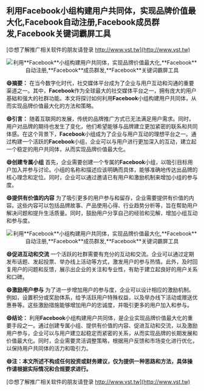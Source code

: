 ## **利用**Facebook**小组构建用户共同体，实现品牌价值最大化,**Facebook**自动注册,**Facebook**成员群发,**Facebook**关键词霸屏工具**

[😍想了解推广相关软件的朋友请登录 http://www.vst.tw](http://www.vst.tw)

 <center><img src="https://vst.tw/MP4/tuiguang/png/1.png" alt="利用**Facebook**小组构建用户共同体，实现品牌价值最大化,**Facebook**自动注册,**Facebook**成员群发,**Facebook**关键词霸屏工具"></center>

**😄摘要：**
在当今数字化时代，社交媒体平台成为了企业与用户互动和沟通的重要渠道之一。其中，**Facebook**作为全球最大的社交媒体平台之一，拥有庞大的用户基础和强大的社群功能。本文将探讨如何利用**Facebook**小组构建用户共同体，从而实现品牌价值最大化的方法和策略。

**😄引言：**
随着互联网的发展，传统的品牌推广方式已无法满足用户需求。同时，用户对品牌的期待也发生了变化，他们希望能够与品牌建立更加紧密的联系和共同体感。在这个背景下，**Facebook**小组成为了企业与用户互动的理想平台之一。通过构建一个活跃的**Facebook**小组，企业可以与用户进行更加深入的互动，建立起一个稳定的用户共同体，从而实现品牌价值最大化。

**😄创建专属小组**
首先，企业需要创建一个专属的**Facebook**小组，以吸引目标用户加入并参与讨论。小组的名称和描述应该明确而具体，能够准确地传达出品牌的核心理念和定位。同时，企业可以通过邀请已有用户和激励机制来增加小组的参与度。

**😄提供有价值的内容**
为了吸引更多的用户参与和留存，企业需要提供有价值的内容。这些内容可以包括品牌故事、产品使用心得、行业趋势分析等，旨在帮助用户解决问题和提升生活质量。同时，鼓励用户分享自己的经验和见解，增加小组互动和参与度。

 <center><img src="https://vst.tw/MP4/tuiguang/png/2.png" alt="利用**Facebook**小组构建用户共同体，实现品牌价值最大化,**Facebook**自动注册,**Facebook**成员群发,**Facebook**关键词霸屏工具"></center>

**😄促进互动和交流**
一个活跃的社群需要有充分的互动和交流。企业可以通过定期发布话题、发起投票、举办线上活动等方式，激发用户的参与热情。此外，及时回复用户的问题和反馈，展示出企业的关注和专业性，有助于建立起良好的用户关系和口碑。

**😄激励用户参与**
为了进一步增加用户的参与度，企业可以设计相应的激励机制。例如，设置积分或奖励体系，给予活跃用户特殊权益，以及举办线下活动或赠送优惠券等。这些激励措施能够增加用户的忠诚度，并吸引更多的用户加入和参与。

**😄结论：**
利用**Facebook**小组构建用户共同体，是企业实现品牌价值最大化的重要手段之一。通过创建专属小组、提供有价值的内容、促进互动和交流，以及激励用户参与，企业可以与用户建立起稳定而紧密的关系，从而实现品牌的长期发展和价值最大化。同时，企业需要灵活调整策略，根据用户反馈和市场变化进行优化，以保持用户共同体的活力和吸引力。

**😄注：本文所述不构成任何投资或财务建议，仅为提供一种思路和方法，具体操作请根据实际情况和合规要求进行。**

[😍想了解推广相关软件的朋友请登录 http://www.vst.tw](http://www.vst.tw)



